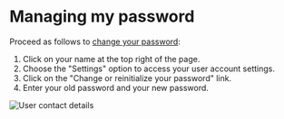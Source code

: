 # Managing my password

Proceed as follows to [change your password](https://app.isogeo.com/new-password):

1.	Click on your name at the top right of the page.
2.	Choose the "Settings" option to access your user account settings.
3.	Click on the "Change or reinitialize your password" link.
4.	Enter your old password and your new password.

![User contact details](/images/ID_password_change.png "Entering my contact details")
